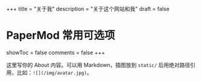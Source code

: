 +++
title = "关于我"
description = "关于这个网站和我"
draft = false
# PaperMod 常用可选项
showToc = false
comments = false
+++

这里写你的 About 内容。可以用 Markdown，插图放到 `static/` 后用绝对路径引用，比如：`![](/img/avatar.jpg)`。
